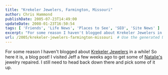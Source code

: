 ```yaml
---
title: "Krekeler Jewelers, Farmington, Missouri"
author: Chris Hammond
publishDate: 2005-07-23T14:49:00
updateDate: 2008-01-23T16:50:54
tags: [ 'Friends', 'Life News', 'Places to See', 'SEO', 'Site News' ]
excerpt: "For some reason I haven't blogged about Krekeler Jewelers in a while! So here it is, a blog post! I visited Jeff a few weeks ago to get some of Natalie's jewelry repaired. I still need to head back down there and pick some of it..."
url: /2005/krekeler-jewelers-farmington-missouri  # Use the generated URL with year
---
```

For some reason I haven't blogged about <A href="https://www.krekelerjewelers.com/">Krekeler Jewelers</A> in a while! So here it is, a blog post! I visited Jeff a few weeks ago to get some of <A href="https://www.natalieottiger.com/">Natalie's</A> jewelry repaired. I still need to head back down there and pick some of it up.

